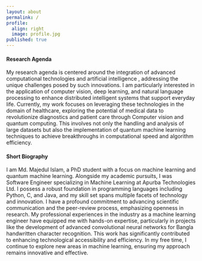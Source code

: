 ```yaml
---
layout: about
permalink: /
profile:
  align: right
  image: profile.jpg
published: true
---
```


#### Research Agenda
My research agenda is centered around the integration of advanced computational technologies and artificial intelligence , addressing the unique challenges posed by such innovations. I am particularly interested in the application of computer vision, deep learning, and natural language processing to enhance distributed intelligent systems that support everyday life. Currently, my work focuses on leveraging these technologies in the domain of healthcare, exploring the potential of medical data to revolutionize diagnostics and patient care through Computer vision and quantum computing. This involves not only the handling and analysis of large datasets but also the implementation of quantum machine learning techniques to achieve breakthroughs in computational speed and algorithm efficiency.

<!-- #### Open Calls

- [Paper Submission: July 31, 2024 - Artificial Intelligence on the Edge, Information, MDPI](https://www.mdpi.com/journal/information/special_issues/AI_on_the_edge) -->

#### Short Biography
I am Md. Majedul Islam, a PhD student with a focus on machine learning and quantum machine learning. Alongside my academic pursuits, I was Software Engineer specializing in Machine Learning at Apurba Technologies Ltd. I possess a robust foundation in programming languages including Python, C, and Java, and my skill set spans multiple facets of technology and innovation. I have a profound commitment to advancing scientific communication and the peer-review process, emphasizing openness in research. My professional experiences in the industry as a machine learning engineer have equipped me with hands-on expertise, particularly in projects like the development of advanced convolutional neural networks for Bangla handwritten character recognition. This work has significantly contributed to enhancing technological accessibility and efficiency. In my free time, I continue to explore new areas in machine learning, ensuring my approach remains innovative and effective.
